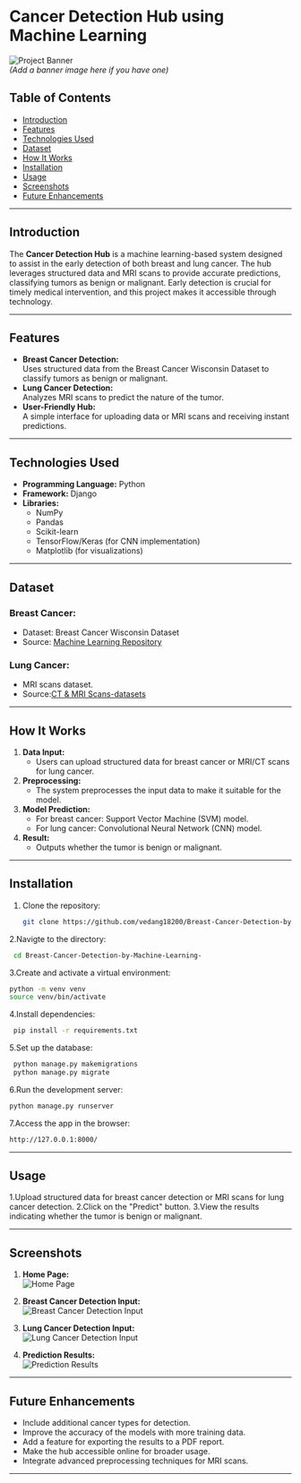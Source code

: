 # Cancer Detection Hub using Machine Learning  

![Project Banner](#)  
*(Add a banner image here if you have one)*  

## Table of Contents  
- [Introduction](#introduction)  
- [Features](#features)  
- [Technologies Used](#technologies-used)  
- [Dataset](#dataset)  
- [How It Works](#how-it-works)  
- [Installation](#installation)  
- [Usage](#usage)  
- [Screenshots](#screenshots)  
- [Future Enhancements](#future-enhancements)  

---

## Introduction  

The **Cancer Detection Hub** is a machine learning-based system designed to assist in the early detection of both breast and lung cancer. The hub leverages structured data and MRI scans to provide accurate predictions, classifying tumors as benign or malignant. Early detection is crucial for timely medical intervention, and this project makes it accessible through technology.  

---

## Features  
- **Breast Cancer Detection:**  
  Uses structured data from the Breast Cancer Wisconsin Dataset to classify tumors as benign or malignant.  
- **Lung Cancer Detection:**  
  Analyzes MRI scans to predict the nature of the tumor.  
- **User-Friendly Hub:**  
  A simple interface for uploading data or MRI scans and receiving instant predictions.  

---

## Technologies Used  
- **Programming Language:** Python  
- **Framework:** Django  
- **Libraries:**  
  - NumPy  
  - Pandas  
  - Scikit-learn  
  - TensorFlow/Keras (for CNN implementation)  
  - Matplotlib (for visualizations)  

---

## Dataset  
### Breast Cancer:  
- Dataset: Breast Cancer Wisconsin Dataset  
- Source: [Machine Learning Repository](https://www.kaggle.com/datasets/uciml/breast-cancer-wisconsin-data?resource=download)  

### Lung Cancer:  
- MRI scans dataset.
- Source:[CT & MRI Scans-datasets](https://www.kaggle.com/datasets/mohamedhanyyy/chest-ctscan-images)

---

## How It Works  
1. **Data Input:**  
   - Users can upload structured data for breast cancer or MRI/CT scans for lung cancer.  
2. **Preprocessing:**  
   - The system preprocesses the input data to make it suitable for the model.  
3. **Model Prediction:**  
   - For breast cancer: Support Vector Machine (SVM) model.  
   - For lung cancer: Convolutional Neural Network (CNN) model.  
4. **Result:**  
   - Outputs whether the tumor is benign or malignant.  

---

## Installation  

1. Clone the repository:  
   ```bash  
   git clone https://github.com/vedang18200/Breast-Cancer-Detection-by-Machine-Learning-.git
   ```
2.Navigte to the directory:
  ```bash
   cd Breast-Cancer-Detection-by-Machine-Learning-
  ```
3.Create and activate a virtual environment:
  ```bash 
  python -m venv venv
  source venv/bin/activate
  ```
4.Install dependencies:
 ```bash
  pip install -r requirements.txt
 ```
5.Set up the database:
 ```bash
  python manage.py makemigrations
  python manage.py migrate
 ```
6.Run the development server:
 ```bash
 python manage.py runserver
 ```
7.Access the app in the browser:
  ```bash
  http://127.0.0.1:8000/
  ```

---

## Usage 
1.Upload structured data for breast cancer detection or MRI scans for lung cancer detection.
2.Click on the "Predict" button.
3.View the results indicating whether the tumor is benign or malignant.

---
## Screenshots  

1. **Home Page:**  
   ![Home Page](https://imgur.com/Q2LMqyu)  

2. **Breast Cancer Detection Input:**  
   ![Breast Cancer Detection Input](https://imgur.com/FCGMJam)  

3. **Lung Cancer Detection Input:**  
   ![Lung Cancer Detection Input](https://imgur.com/9fMpmKp)  

4. **Prediction Results:**  
   ![Prediction Results](https://imgur.com/VCC90Y4)  

---
## Future Enhancements
 - Include additional cancer types for detection.
 - Improve the accuracy of the models with more training data.
 - Add a feature for exporting the results to a PDF report.
 - Make the hub accessible online for broader usage.
 - Integrate advanced preprocessing techniques for MRI scans.

---


